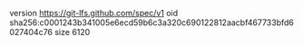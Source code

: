 version https://git-lfs.github.com/spec/v1
oid sha256:c0001243b341005e6ecd59b6c3a320c690122812aacbf467733bfd6027404c76
size 6120
